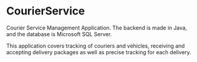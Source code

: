 # CourierService

Courier Service Management Application. The backend is made in Java, and the database is  Microsoft SQL Server.

This application covers tracking of couriers and vehicles, receiving and accepting delivery packages as well as precise tracking for each delivery.
